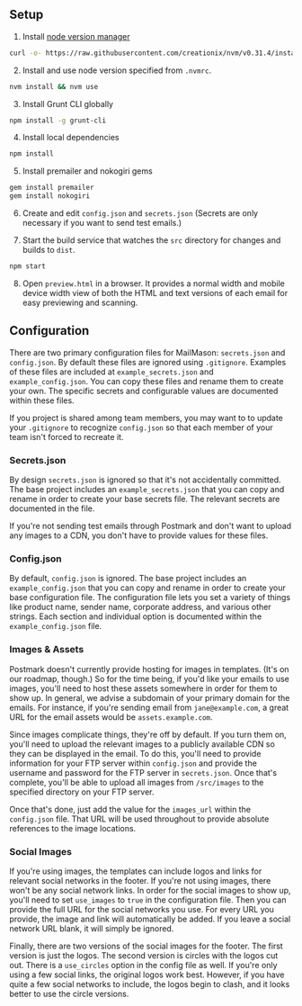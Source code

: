 ## Setup

1) Install [node version manager](https://github.com/creationix/nvm)
```bash
curl -o- https://raw.githubusercontent.com/creationix/nvm/v0.31.4/install.sh | bash
```

2) Install and use node version specified from `.nvmrc`.
```bash
nvm install && nvm use
```

3) Install Grunt CLI globally
```bash
npm install -g grunt-cli
```

4) Install local dependencies
```bash
npm install
```

5) Install premailer and nokogiri gems
```bash
gem install premailer
gem install nokogiri
```

6) Create and edit `config.json` and `secrets.json` (Secrets are only necessary if you want to send test emails.)

7) Start the build service that watches the `src` directory for changes and builds to `dist`.  
```bash
npm start
```

8) Open `preview.html` in a browser. It provides a normal width and mobile device width view of both the HTML and text versions of each email for easy previewing and scanning.

## Configuration

There are two primary configuration files for MailMason: `secrets.json` and `config.json`. By default these files are ignored using `.gitignore`. Examples of these files are included at `example_secrets.json` and `example_config.json`. You can copy these files and rename them to create your own. The specific secrets and configurable values are documented within these files.

If you project is shared among team members, you may want to to update your `.gitignore` to recognize `config.json` so that each member of your team isn't forced to recreate it.

### Secrets.json

By design `secrets.json` is ignored so that it's not accidentally committed. The base project includes an `example_secrets.json` that you can copy and rename in order to create your base secrets file. The relevant secrets are documented in the file.

If you're not sending test emails through Postmark and don't want to upload any images to a CDN, you don't have to provide values for these files. 

### Config.json

By default, `config.json` is ignored. The base project includes an `example_config.json` that you can copy and rename in order to create your base configuration file. The configuration file lets you set a variety of things like product name, sender name, corporate address, and various other strings. Each section and individual option is documented within the `example_config.json` file.

### Images & Assets

Postmark doesn't currently provide hosting for images in templates. (It's on our roadmap, though.) So for the time being, if you'd like your emails to use images, you'll need to host these assets somewhere in order for them to show up. In general, we advise a subdomain of your primary domain for the emails. For instance, if you're sending email from `jane@example.com`, a great URL for the email assets would be `assets.example.com`.

Since images complicate things, they're off by default. If you turn them on, you'll need to upload the relevant images to a publicly available CDN so they can be displayed in the email. To do this, you'll need to provide information for your FTP server within `config.json` and provide the username and password for the FTP server in `secrets.json`. Once that's complete, you'll be able to upload all images from `/src/images` to  the specified directory on your FTP server.

Once that's done, just add the value for the `images_url` within the `config.json` file. That URL will be used throughout to provide absolute references to the image locations.

### Social Images

If you're using images, the templates can include logos and links for relevant social networks in the footer. If you're not using images, there won't be any social network links. In order for the social images to show up, you'll need to set `use_images` to `true` in the configuration file. Then you can provide the full URL for the social networks you use. For every URL you provide, the image and link will automatically be added. If you leave a social network URL blank, it will simply be ignored.

Finally, there are two versions of the social images for the footer. The first version is just the logos. The second version is circles with the logos cut out. There is a `use_circles` option in the config file as well. If you're only using a few social links, the original logos work best. However, if you have quite a few social networks to include, the logos begin to clash, and it looks better to use the circle versions.